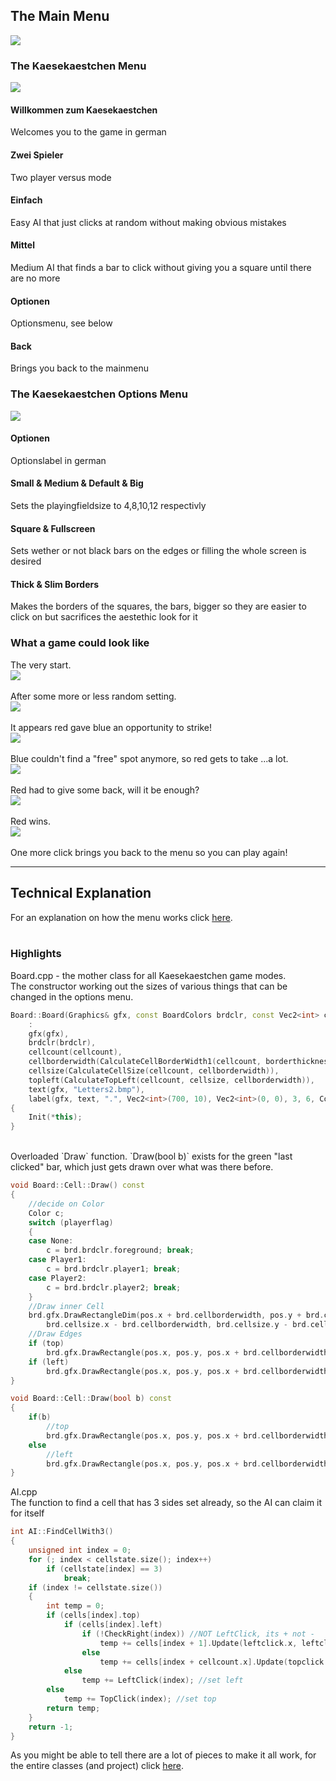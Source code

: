 ## The Main Menu
<img src="/images/ArcadeMainMenu.png?raw=true"/><br/>

### The Kaesekaestchen Menu
<img src="/images/KäsekästchenMainMenu.png?raw=true"/><br/>
#### Willkommen zum Kaesekaestchen
Welcomes you to the game in german
#### Zwei Spieler
Two player versus mode
#### Einfach
Easy AI that just clicks at random without making obvious mistakes
#### Mittel
Medium AI that finds a bar to click without giving you a square until there are no more
#### Optionen
Optionsmenu, see below
#### Back
Brings you back to the mainmenu

### The Kaesekaestchen Options Menu
<img src="/images/KäsekästchenOptionsMenu.png?raw=true"/><br/>
#### Optionen
Optionslabel in german
#### Small & Medium & Default & Big
Sets the playingfieldsize to 4,8,10,12 respectivly
#### Square & Fullscreen
Sets wether or not black bars on the edges or filling the whole screen is desired
#### Thick & Slim Borders
Makes the borders of the squares, the bars, bigger so they are easier to click on but sacrifices the aestethic look for it

### What a game could look like
The very start.<br/>
<img src="/images/kaesekaestchen_start.png?raw=true"/><br/>
<br/>
After some more or less random setting.<br/>
<img src="/images/kaesekaestchen_phase1.png?raw=true"/><br/>
<br/>
It appears red gave blue an opportunity to strike!<br/>
<img src="/images/kaesekaestchen_phase2.png?raw=true"/><br/>
<br/>
Blue couldn't find a "free" spot anymore, so red gets to take ...a lot.<br/>
<img src="/images/kaesekaestchen_phase3.png?raw=true"/><br/>
<br/>
Red had to give some back, will it be enough?<br/>
<img src="/images/kaesekaestchen_phase4.png?raw=true"/><br/>
<br/>
Red wins.<br/>
<img src="/images/kaesekaestchen_redwins.png?raw=true"/><br/>
<br/>
One more click brings you back to the menu so you can play again!<br/>

---
## Technical Explanation
For an explanation on how the menu works click [here](/portfolio/programming/cpp/arcade/menu).<br/>
<br/>
### Highlights
Board.cpp - the mother class for all Kaesekaestchen game modes.<br/>
The constructor working out the sizes of various things that can be changed in the options menu.<br/>
```c++
Board::Board(Graphics& gfx, const BoardColors brdclr, const Vec2<int> cellcount, const double borderthicknessratio)
	:
	gfx(gfx),
	brdclr(brdclr),
	cellcount(cellcount),
	cellborderwidth(CalculateCellBorderWidth1(cellcount, borderthicknessratio)),
	cellsize(CalculateCellSize(cellcount, cellborderwidth)),
	topleft(CalculateTopLeft(cellcount, cellsize, cellborderwidth)),
	text(gfx, "Letters2.bmp"),
	label(gfx, text, ".", Vec2<int>(700, 10), Vec2<int>(0, 0), 3, 6, Colors::Magenta)
{
	Init(*this);
}
```
<br/>
Overloaded `Draw` function. `Draw(bool b)` exists for the green "last clicked" bar, which just gets drawn over what was there before.<br/>

```c++
void Board::Cell::Draw() const
{
	//decide on Color
	Color c;
	switch (playerflag)
	{
	case None:
		c = brd.brdclr.foreground; break;
	case Player1:
		c = brd.brdclr.player1; break;
	case Player2:
		c = brd.brdclr.player2; break;
	}
	//Draw inner Cell
	brd.gfx.DrawRectangleDim(pos.x + brd.cellborderwidth, pos.y + brd.cellborderwidth,
		brd.cellsize.x - brd.cellborderwidth, brd.cellsize.y - brd.cellborderwidth, c);
	//Draw Edges
	if (top)
		brd.gfx.DrawRectangle(pos.x, pos.y, pos.x + brd.cellborderwidth + brd.cellsize.x, pos.y + brd.cellborderwidth, brd.brdclr.clicked);
	if (left)
		brd.gfx.DrawRectangle(pos.x, pos.y, pos.x + brd.cellborderwidth, pos.y + brd.cellborderwidth + brd.cellsize.y, brd.brdclr.clicked);
}

void Board::Cell::Draw(bool b) const
{
	if(b)
		//top
		brd.gfx.DrawRectangle(pos.x, pos.y, pos.x + brd.cellborderwidth + brd.cellsize.x, pos.y + brd.cellborderwidth, brd.brdclr.lastclicked);
	else
		//left
		brd.gfx.DrawRectangle(pos.x, pos.y, pos.x + brd.cellborderwidth, pos.y + brd.cellborderwidth + brd.cellsize.y, brd.brdclr.lastclicked);
}
```
AI.cpp<br/>
The function to find a cell that has 3 sides set already, so the AI can claim it for itself<br/>
```c++
int AI::FindCellWith3()
{
	unsigned int index = 0;
	for (; index < cellstate.size(); index++)
		if (cellstate[index] == 3)
			break;
	if (index != cellstate.size())
	{
		int temp = 0;
		if (cells[index].top)
			if (cells[index].left)
				if (!CheckRight(index)) //NOT LeftClick, its + not -
					temp += cells[index + 1].Update(leftclick.x, leftclick.y, Player2); //set right
				else
					temp += cells[index + cellcount.x].Update(topclick.x, topclick.y, Player2); //set bottom
			else
				temp += LeftClick(index); //set left
		else
			temp += TopClick(index); //set top
		return temp;
	}
	return -1;
}
```
As you might be able to tell there are a lot of pieces to make it all work, for the entire classes (and project) click [here](https://github.com/Conqueror933/Arcade/tree/master/Engine).

